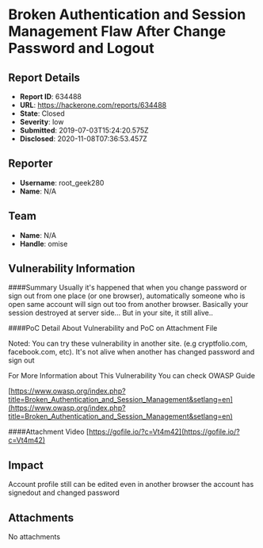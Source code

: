 # Broken Authentication and Session Management Flaw After Change Password and Logout

## Report Details
- **Report ID**: 634488
- **URL**: https://hackerone.com/reports/634488
- **State**: Closed
- **Severity**: low
- **Submitted**: 2019-07-03T15:24:20.575Z
- **Disclosed**: 2020-11-08T07:36:53.457Z

## Reporter
- **Username**: root_geek280
- **Name**: N/A

## Team
- **Name**: N/A
- **Handle**: omise

## Vulnerability Information
####Summary
Usually it's happened that when you change password or sign out from one place (or one browser), automatically someone who is open same account will sign out too from another browser. Basically your session destroyed at server side...
But in your site, it still alive..

####PoC
Detail About Vulnerability and PoC on Attachment File

Noted: You can try these vulnerability in another site. (e.g cryptfolio.com, facebook.com, etc). It's not alive when another has changed password and sign out

For More Information about This Vulnerability You can check OWASP Guide

[https://www.owasp.org/index.php?title=Broken_Authentication_and_Session_Management&setlang=en](https://www.owasp.org/index.php?title=Broken_Authentication_and_Session_Management&setlang=en)

####Attachment Video
[https://gofile.io/?c=Vt4m42](https://gofile.io/?c=Vt4m42)

## Impact

Account profile still can be edited even in another browser the account has signedout and changed password

## Attachments
No attachments
